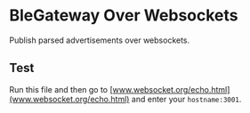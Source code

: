 BleGateway Over Websockets
==========================

Publish parsed advertisements over websockets.


Test
----

Run this file and then go to [www.websocket.org/echo.html](www.websocket.org/echo.html)
and enter your `hostname:3001`.
